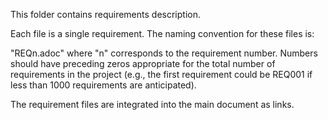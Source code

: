 This folder contains requirements description.

Each file is a single requirement. The naming convention for these files is:

"REQn.adoc" where "n" corresponds to the requirement number.
Numbers should have preceding zeros appropriate for the total number of requirements in the project
(e.g., the first requirement could be REQ001 if less than 1000 requirements are anticipated).

The requirement files are integrated into the main document as links.

